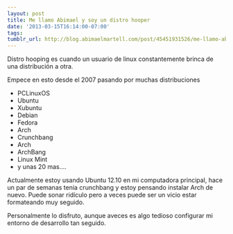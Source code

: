 ```yaml
---
layout: post
title: Me llamo Abimael y soy un distro hooper
date: '2013-03-15T16:14:00-07:00'
tags: 
tumblr_url: http://blog.abimaelmartell.com/post/45451931526/me-llamo-abimael-y-soy-un-distro-hooper
---
```


Distro hooping es cuando un usuario de linux constantemente brinca de una distribución a otra.

Empece en esto desde el 2007 pasando por muchas distribuciones

- PCLinuxOS
- Ubuntu
- Xubuntu
- Debian
- Fedora
- Arch
- Crunchbang
- Arch
- ArchBang
- Linux Mint
- y unas 20 mas….

Actualmente estoy usando Ubuntu 12.10 en mi computadora principal, hace un par de semanas tenia crunchbang y estoy pensando instalar Arch de nuevo.
Puede sonar ridículo pero a veces puede ser un vicio estar formateando muy seguido.

Personalmente lo disfruto, aunque aveces es algo tedioso configurar mi entorno de desarrollo tan seguido.
